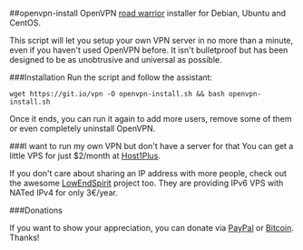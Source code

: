 ##openvpn-install
OpenVPN [road warrior](http://en.wikipedia.org/wiki/Road_warrior_%28computing%29) installer for Debian, Ubuntu and CentOS.

This script will let you setup your own VPN server in no more than a minute, even if you haven't used OpenVPN before. It isn't bulletproof but has been designed to be as unobtrusive and universal as possible.

###Installation
Run the script and follow the assistant:

`wget https://git.io/vpn -O openvpn-install.sh && bash openvpn-install.sh`

Once it ends, you can run it again to add more users, remove some of them or even completely uninstall OpenVPN.

###I want to run my own VPN but don't have a server for that
You can get a little VPS for just $2/month at [Host1Plus](https://affiliates.host1plus.com/ref/nyr.html).

If you don't care about sharing an IP address with more people, check out the awesome [LowEndSpirit](http://lowendspirit.com/) project too. They are providing IPv6 VPS with NATed IPv4 for only 3€/year.

###Donations

If you want to show your appreciation, you can donate via [PayPal](https://www.paypal.com/cgi-bin/webscr?cmd=_s-xclick&hosted_button_id=VBAYDL34Z7J6L) or [Bitcoin](https://www.coinbase.com/Nyr). Thanks!

